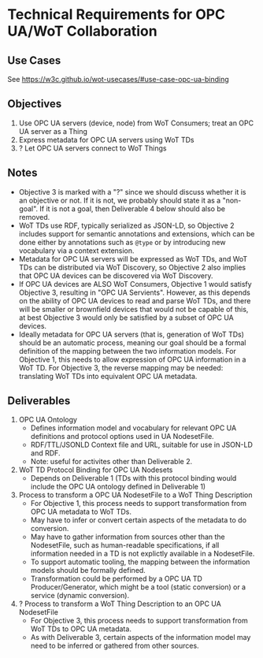 # Technical Requirements for OPC UA/WoT Collaboration

## Use Cases
See https://w3c.github.io/wot-usecases/#use-case-opc-ua-binding

## Objectives
1. Use OPC UA servers (device, node) from WoT Consumers; treat an OPC UA server as a Thing
2. Express metadata for OPC UA servers using WoT TDs
3. ? Let OPC UA servers connect to WoT Things

## Notes
* Objective 3 is marked with a "?" since we should discuss whether it is an objective or not.  If it is
  not, we probably should state it as a "non-goal".  If it is not a goal, then Deliverable 4 below should also
  be removed.
* WoT TDs use RDF, typically serialized as JSON-LD, so Objective 2 includes support for semantic annotations and extensions, 
  which can be done either by annotations such as `@type` or by introducing new vocabulary via a context extension.
* Metadata for OPC UA servers will be expressed as WoT TDs, and WoT TDs can be distributed via
  WoT Discovery, so Objective 2 also implies that OPC UA devices can be discovered via WoT Discovery.
* If OPC UA devices are ALSO WoT Consumers, Objective 1 would satisfy Objective 3, resulting in "OPC UA Servients".
  However, as this depends on the ability of OPC UA devices to read and parse WoT TDs, and there will be smaller
  or brownfield devices that would not be capable of this, at best Objective 3 would only be satisfied by
  a subset of OPC UA devices.
* Ideally metadata for OPC UA servers (that is, generation of WoT TDs) should be an automatic process,
  meaning our goal should be a formal definition of the mapping between the two information models.
  For Objective 1, this needs to allow expression of OPC UA information in a WoT TD.  For Objective 3,
  the reverse mapping may be needed: translating WoT TDs into equivalent OPC UA metadata.

## Deliverables
1. OPC UA Ontology
   - Defines information model and vocabulary for relevant OPC UA definitions and protocol options used in UA NodesetFile.
   - RDF/TTL/JSONLD Context file and URL, suitable for use in JSON-LD and RDF.
   - Note: useful for activites other than Deliverable 2.
2. WoT TD Protocol Binding for OPC UA Nodesets
   - Depends on Deliverable 1 (TDs with this protocol binding would include the OPC UA ontology defined in Deliverable 1)
3. Process to transform a OPC UA NodesetFile to a WoT Thing Description 
   - For Objective 1, this process needs to support transformation from OPC UA metadata to WoT TDs.
   - May have to infer or convert certain aspects of the metadata to do conversion.
   - May have to gather information from sources other than the NodesetFile, such as human-readable specifications, 
     if all information needed in a TD is not explictly available in a NodesetFile.
   - To support automatic tooling, the mapping between the information models should be formally defined.
   - Transformation could be performed by a OPC UA TD Producer/Generator, which might be a tool (static conversion) 
     or a service (dynamic conversion).
4. ? Process to transform a WoT Thing Description to an OPC UA NodesetFile 
   - For Objective 3, this process needs to support transformation from WoT TDs to OPC UA metadata.
   - As with Deliverable 3, certain aspects of the information model may need to be inferred or gathered from other sources.
